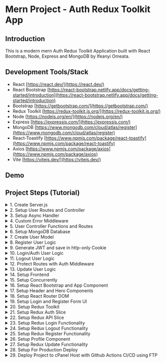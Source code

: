 # Mern Project - Auth Redux Toolkit App

## Introduction

This is a modern mern Auth Redux Toolkit Application built with React Bootstrap, Node, Express and MongoDB by Ifeanyi Omeata.

## Development Tools/Stack

- React [https://react.dev/](https://react.dev/)
- React Bootstrap [https://react-bootstrap.netlify.app/docs/getting-started/introduction](https://react-bootstrap.netlify.app/docs/getting-started/introduction)
- Bootstrap [https://getbootstrap.com/](https://getbootstrap.com/)
- Redux Toolkit [https://redux-toolkit.js.org/](https://redux-toolkit.js.org/)
- Node [https://nodejs.org/en/](https://nodejs.org/en/)
- Express [https://expressjs.com/](https://expressjs.com/)
- MongoDB [https://www.mongodb.com/cloud/atlas/register](https://www.mongodb.com/cloud/atlas/register)
- React-Toastify [https://www.npmjs.com/package/react-toastify](https://www.npmjs.com/package/react-toastify)
- Axios [https://www.npmjs.com/package/axios](https://www.npmjs.com/package/axios)
- Vite [https://vitejs.dev/](https://vitejs.dev/)

## Demo

## Project Steps (Tutorial)

<details>
<summary>1. Create Server.js </summary>

# Create Server.js 

### [https://github.com/omeatai/mern-project-auth-redux/commit/f3aa0241e68ce6a9d841ed224c5032eb43b33bd4](https://github.com/omeatai/mern-project-auth-redux/commit/f3aa0241e68ce6a9d841ed224c5032eb43b33bd4)

# Initialise npm

```x
npm init -y
```

# Install Dependencies (express, dotenv, mongoose, bcryptjs, jsonwebtoken, cookie-parser)

```x
npm i express dotenv mongoose bcryptjs jsonwebtoken cookie-parser
```

# Install Nodemon

```x
npm i -D nodemon
```

<img width="1097" alt="image" src="https://github.com/omeatai/mern-project-auth-redux/assets/32337103/72510804-4671-4933-aff7-3c4e6c9406ef">
<img width="1097" alt="image" src="https://github.com/omeatai/mern-project-auth-redux/assets/32337103/0b91f307-ac5d-44ed-a46a-efb719c396cd">
<img width="1097" alt="image" src="https://github.com/omeatai/mern-project-auth-redux/assets/32337103/7ff71eef-3597-4ae6-8555-cd9b279b394c">
<img width="1097" alt="image" src="https://github.com/omeatai/mern-project-auth-redux/assets/32337103/4b68d9a3-d543-43b5-ae95-ccffb1bd7544">
<img width="1157" alt="image" src="https://github.com/omeatai/mern-project-auth-redux/assets/32337103/e1e0ec25-7b30-4396-8726-6c5676b6506b">

# #End</details>

<details>
<summary>2. Setup User Routes and Controller </summary>

# Setup User Routes and Controller

# User Routes

```x
**POST /api/users**   		 - Register a user
**POST /api/users/auth** 	 - Authenticate a user and get token
**POST /api/users/logout**  - Logout user and clear cookie
**GET /api/users/profile** 	 - Get user profile
**PUT /api/users/profile**     - Update user profile
```

<img width="1094" alt="image" src="https://github.com/omeatai/mern-project-auth-redux/assets/32337103/800bbe49-e62e-43f7-85a7-195ecc151051">
<img width="1094" alt="image" src="https://github.com/omeatai/mern-project-auth-redux/assets/32337103/4868d59e-7778-48e6-a6be-2cfda8ddcaae">
<img width="1094" alt="image" src="https://github.com/omeatai/mern-project-auth-redux/assets/32337103/88d09d34-0488-4f51-bfc9-9a3a313971c5">
<img width="1252" alt="image" src="https://github.com/omeatai/mern-project-auth-redux/assets/32337103/274561c1-e33c-4fa6-bc05-48186663a09f">
<img width="1250" alt="image" src="https://github.com/omeatai/mern-project-auth-redux/assets/32337103/ecda6f52-b9bf-46c8-a62e-078d3bb764c3">
<img width="1250" alt="image" src="https://github.com/omeatai/mern-project-auth-redux/assets/32337103/208cdd78-bfe3-4760-bcff-c2964c950555">
<img width="1295" alt="image" src="https://github.com/omeatai/mern-project-auth-redux/assets/32337103/71a18759-b972-4e41-9d32-1cfe7cca2fda">

# #End</details>

<details>
<summary>3. Setup Async Handler </summary>

# Setup Async Handler 

### [https://github.com/omeatai/mern-project-auth-redux/commit/28bfc79595adbfb0b3745f38bc1971e4839f49c3](https://github.com/omeatai/mern-project-auth-redux/commit/28bfc79595adbfb0b3745f38bc1971e4839f49c3)

#Install Express-Async-Handler

```x
npm i express-async-handler
```

<img width="1094" alt="image" src="https://github.com/omeatai/mern-project-auth-redux/assets/32337103/9ee921ef-bfd9-415d-a137-f51239c85e73">

# #End</details>

<details>
<summary>4. Custom Error Middleware </summary>

# Custom Error Middleware 

### [https://github.com/omeatai/mern-project-auth-redux/commit/7921e7d2404e4a8f898075edd1e31db5bb8f4713](https://github.com/omeatai/mern-project-auth-redux/commit/7921e7d2404e4a8f898075edd1e31db5bb8f4713)

<img width="1096" alt="image" src="https://github.com/omeatai/mern-project-auth-redux/assets/32337103/8dc2be8f-b546-4ce0-9757-4cc5842abdc6">
<img width="1096" alt="image" src="https://github.com/omeatai/mern-project-auth-redux/assets/32337103/6416dcef-39a8-455b-9788-d7849520a2f9">
<img width="1096" alt="image" src="https://github.com/omeatai/mern-project-auth-redux/assets/32337103/33b06c53-7e0b-4884-8650-a09a31abb3cd">
<img width="1096" alt="image" src="https://github.com/omeatai/mern-project-auth-redux/assets/32337103/00db59cf-8ce2-4591-bba4-e6ca0e9a7293">
<img width="1254" alt="image" src="https://github.com/omeatai/mern-project-auth-redux/assets/32337103/f875fdef-e403-4f84-9ef6-9b9743757715">

# #End</details>

<details>
<summary>5. User Controller Functions and Routes </summary>

# User Controller Functions and Routes

### [https://github.com/omeatai/mern-project-auth-redux/commit/f7d7c35dfb7f255b46e9cd5a81134873e1f51a3c](https://github.com/omeatai/mern-project-auth-redux/commit/f7d7c35dfb7f255b46e9cd5a81134873e1f51a3c)

<img width="1096" alt="image" src="https://github.com/omeatai/mern-project-auth-redux/assets/32337103/f68fac81-1aa8-40f2-a532-baee3450ddc5">
<img width="1096" alt="image" src="https://github.com/omeatai/mern-project-auth-redux/assets/32337103/dfb2cbfa-5b65-4079-a2e8-5d956b707655">
<img width="1096" alt="image" src="https://github.com/omeatai/mern-project-auth-redux/assets/32337103/0af785d0-fb74-4c69-89dd-e48c4efa6d30">
<img width="1205" alt="image" src="https://github.com/omeatai/mern-project-auth-redux/assets/32337103/9457329d-3340-465f-9b3d-eb46deab2aac">
<img width="1205" alt="image" src="https://github.com/omeatai/mern-project-auth-redux/assets/32337103/7c02b690-c399-487b-b35f-0c9b067009ad">
<img width="1205" alt="image" src="https://github.com/omeatai/mern-project-auth-redux/assets/32337103/ccdd674b-ccbc-4823-9ae1-601c195d4c83">
<img width="1205" alt="image" src="https://github.com/omeatai/mern-project-auth-redux/assets/32337103/ba9c223e-33c0-41cc-81ac-56cf398e133d">
<img width="1205" alt="image" src="https://github.com/omeatai/mern-project-auth-redux/assets/32337103/abb598c8-b0e3-442e-bb08-1d00b376297b">

# #End</details>

<details>
<summary>6. Setup MongoDB Database </summary>

# Setup MongoDB Database

### [https://github.com/omeatai/mern-project-auth-redux/commit/7fc635be57d3be03934cc47d572ff39573d7b1d4](https://github.com/omeatai/mern-project-auth-redux/commit/7fc635be57d3be03934cc47d572ff39573d7b1d4)

<img width="1214" alt="image" src="https://github.com/omeatai/mern-project-auth-redux/assets/32337103/e92a5d2d-2d31-4fb9-9894-26196110fbbc">
<img width="1267" alt="image" src="https://github.com/omeatai/mern-project-auth-redux/assets/32337103/12290347-c4a8-4efb-93a5-b615275afe29">
<img width="1267" alt="image" src="https://github.com/omeatai/mern-project-auth-redux/assets/32337103/704f91ae-e274-44ad-860f-de906ea0fbd7">
<img width="1267" alt="image" src="https://github.com/omeatai/mern-project-auth-redux/assets/32337103/0876ceb3-4602-4e04-9397-34608abbdedd">
<img width="1267" alt="image" src="https://github.com/omeatai/mern-project-auth-redux/assets/32337103/f0bd7987-ba71-4b6e-a85d-4eb735a6a002">
<img width="1024" alt="image" src="https://github.com/omeatai/mern-project-auth-redux/assets/32337103/9ef06181-c2ee-4123-8da4-61acfc0c35b9">
<img width="1265" alt="image" src="https://github.com/omeatai/mern-project-auth-redux/assets/32337103/89968bc7-6931-4a4a-b640-372793e7d8e1">
<img width="1069" alt="image" src="https://github.com/omeatai/mern-project-auth-redux/assets/32337103/00274e1d-64f4-46b6-8277-94f5b0c69935">
<img width="1095" alt="image" src="https://github.com/omeatai/mern-project-auth-redux/assets/32337103/138f4f94-32f7-49b9-9ba5-35e078a29c02">
<img width="1095" alt="image" src="https://github.com/omeatai/mern-project-auth-redux/assets/32337103/51ed877e-5d44-48a0-b5e4-e94139955c4f">
<img width="1095" alt="image" src="https://github.com/omeatai/mern-project-auth-redux/assets/32337103/ae09cd7c-06ed-4cc3-b4a6-f668dbdd90d8">

# #End</details>

<details>
<summary>7. Create User Model </summary>

# Create User Model

### [https://github.com/omeatai/mern-project-auth-redux/commit/ce4f3c953c033e898ef1d2fccc81327b721439b7](https://github.com/omeatai/mern-project-auth-redux/commit/ce4f3c953c033e898ef1d2fccc81327b721439b7)

### [https://github.com/omeatai/mern-project-auth-redux/commit/1a524216267dcc4c8c6141ac2972b3992de0a9e8](https://github.com/omeatai/mern-project-auth-redux/commit/1a524216267dcc4c8c6141ac2972b3992de0a9e8)

<img width="1095" alt="image" src="https://github.com/omeatai/mern-project-auth-redux/assets/32337103/6b5141c9-e4ab-4fc5-89ee-16df28779972">
<img width="1095" alt="image" src="https://github.com/omeatai/mern-project-auth-redux/assets/32337103/21832352-9870-4079-8c92-59805121fc82">
<img width="1095" alt="image" src="https://github.com/omeatai/mern-project-auth-redux/assets/32337103/d4d0eef0-18b3-4440-a28e-b07b17a75be9">
<img width="1095" alt="image" src="https://github.com/omeatai/mern-project-auth-redux/assets/32337103/8b1fe90c-0b94-4260-b7bf-eef8cf2803be">

# #End</details>

<details>
<summary>8. Register User Logic </summary>

# Register User Logic

### [https://github.com/omeatai/mern-project-auth-redux/commit/17c7691a6a9c041fa77ea894d965f1aeeb904f0e](https://github.com/omeatai/mern-project-auth-redux/commit/17c7691a6a9c041fa77ea894d965f1aeeb904f0e)

<img width="1095" alt="image" src="https://github.com/omeatai/mern-project-auth-redux/assets/32337103/4b1688b3-f411-461f-b97b-deaa47091d94">
<img width="1095" alt="image" src="https://github.com/omeatai/mern-project-auth-redux/assets/32337103/a0ae5f4d-a945-4d82-8b10-39d4492ce66a">
<img width="1095" alt="image" src="https://github.com/omeatai/mern-project-auth-redux/assets/32337103/7aed2549-376c-4fd4-9a0d-5a1612c23a74">
<img width="1095" alt="image" src="https://github.com/omeatai/mern-project-auth-redux/assets/32337103/b73c5861-00ac-4242-9862-8bb988fe6df1">
<img width="1204" alt="image" src="https://github.com/omeatai/mern-project-auth-redux/assets/32337103/397f3688-0f1c-4194-922a-9845537a40be">
<img width="1042" alt="image" src="https://github.com/omeatai/mern-project-auth-redux/assets/32337103/74d31eb3-9338-4f0d-bfc0-d590f40edc69">

# #End</details>

<details>
<summary>9. Generate JWT and save in http-only Cookie </summary>

# Generate JWT and save in http-only Cookie 

### [https://github.com/omeatai/mern-project-auth-redux/commit/a2b5c0cd2b82a868bd750b7b5cbc79c3db0006be](https://github.com/omeatai/mern-project-auth-redux/commit/a2b5c0cd2b82a868bd750b7b5cbc79c3db0006be)

<img width="1092" alt="image" src="https://github.com/omeatai/mern-project-auth-redux/assets/32337103/1a0dca74-3da2-4c6c-9981-b69e825b1b28">
<img width="1092" alt="image" src="https://github.com/omeatai/mern-project-auth-redux/assets/32337103/d5c7b543-076f-4454-845b-f8fbcec409ba">
<img width="1204" alt="image" src="https://github.com/omeatai/mern-project-auth-redux/assets/32337103/c58e1056-c6cd-4d24-89bb-f5b4f8f5ed90">
<img width="1204" alt="image" src="https://github.com/omeatai/mern-project-auth-redux/assets/32337103/fff314fc-375d-4750-98a1-ed9711c496b2">

# #End</details>

<details>
<summary>10. Login/Auth User Logic </summary>

# Login/Auth User Logic 

### [https://github.com/omeatai/mern-project-auth-redux/commit/076276ffb9b42f138035153179e8a32523e43495](https://github.com/omeatai/mern-project-auth-redux/commit/076276ffb9b42f138035153179e8a32523e43495)

<img width="1095" alt="image" src="https://github.com/omeatai/mern-project-auth-redux/assets/32337103/7a900ba7-b2b7-4474-b613-ec558a70da54">
<img width="1095" alt="image" src="https://github.com/omeatai/mern-project-auth-redux/assets/32337103/9ca2ba6c-9448-4dca-8daf-126f524677d9">
<img width="1183" alt="image" src="https://github.com/omeatai/mern-project-auth-redux/assets/32337103/5cff7c3a-21b8-40ad-8756-d63efa39606f">
<img width="1183" alt="image" src="https://github.com/omeatai/mern-project-auth-redux/assets/32337103/7daa1826-f550-4cdd-adc2-15179c7dc3f7">
<img width="1183" alt="image" src="https://github.com/omeatai/mern-project-auth-redux/assets/32337103/cb7f8d6d-c30b-457d-b82d-5093dd816aae">
<img width="1183" alt="image" src="https://github.com/omeatai/mern-project-auth-redux/assets/32337103/f0fbc1aa-4cd9-4bfc-a277-8768cf454b8d">

# #End</details>

<details>
<summary>11. Logout User Logic </summary>

# Logout User Logic

### [https://github.com/omeatai/mern-project-auth-redux/commit/c37ed9d70b5fca7da7447a6539959c4a7d3b649e](https://github.com/omeatai/mern-project-auth-redux/commit/c37ed9d70b5fca7da7447a6539959c4a7d3b649e)

<img width="1094" alt="image" src="https://github.com/omeatai/mern-project-auth-redux/assets/32337103/1a453a83-b0c4-41aa-9303-1af5bc00c770">
<img width="1184" alt="image" src="https://github.com/omeatai/mern-project-auth-redux/assets/32337103/ab6efcb8-fd7e-4db1-8f95-25c8d5788ade">
<img width="1184" alt="image" src="https://github.com/omeatai/mern-project-auth-redux/assets/32337103/f985f9bf-776c-48ea-93a2-b2b0fe79600f">

# #End</details>

<details>
<summary>12. Protect Routes with Auth Middleware </summary>

# Protect Routes with Auth Middleware

### [https://github.com/omeatai/mern-project-auth-redux/commit/2c0809980926293e480e2f9427d96285b47ff60b](https://github.com/omeatai/mern-project-auth-redux/commit/2c0809980926293e480e2f9427d96285b47ff60b)

<img width="1184" alt="image" src="https://github.com/omeatai/mern-project-auth-redux/assets/32337103/39dc03a3-b1d6-469f-b360-182447e8624d">
<img width="1184" alt="image" src="https://github.com/omeatai/mern-project-auth-redux/assets/32337103/878954e4-4b86-4738-83fc-cd747570e61a">
<img width="1099" alt="image" src="https://github.com/omeatai/mern-project-auth-redux/assets/32337103/bd72e3e9-e70d-4046-a9e9-714521e2c866">
<img width="1099" alt="image" src="https://github.com/omeatai/mern-project-auth-redux/assets/32337103/f8b36e8b-d6d5-46d3-81fa-90994fae68b5">
<img width="1184" alt="image" src="https://github.com/omeatai/mern-project-auth-redux/assets/32337103/ac9256bb-16e8-44b7-b7a0-db334488536f">
<img width="1184" alt="image" src="https://github.com/omeatai/mern-project-auth-redux/assets/32337103/ae117fc0-076a-4fec-bb3b-e3cb83f6d83b">
<img width="1186" alt="image" src="https://github.com/omeatai/mern-project-auth-redux/assets/32337103/e4ee7a04-fdfe-4d8b-927a-a864bff5b4b1">
<img width="1186" alt="image" src="https://github.com/omeatai/mern-project-auth-redux/assets/32337103/21906b58-7855-4441-b56f-ad0025ead273">
<img width="1186" alt="image" src="https://github.com/omeatai/mern-project-auth-redux/assets/32337103/e7ff6f69-9089-4472-9cca-8af0f4319edf">
<img width="1093" alt="image" src="https://github.com/omeatai/mern-project-auth-redux/assets/32337103/2d44ff36-8092-4f62-80c4-cfc3e0d49d4a">
<img width="1185" alt="image" src="https://github.com/omeatai/mern-project-auth-redux/assets/32337103/25b9ed13-98e2-446a-8cb0-797f2bafef79">
<img width="1094" alt="image" src="https://github.com/omeatai/mern-project-auth-redux/assets/32337103/201a0046-4330-4491-b073-e4cd99413e24">
<img width="1187" alt="image" src="https://github.com/omeatai/mern-project-auth-redux/assets/32337103/9c275b01-8661-4ceb-b67c-f5807bff9787">

# #End</details>

<details>
<summary>13. Update User Logic </summary>

# Update User Logic

### [https://github.com/omeatai/mern-project-auth-redux/commit/34ab5447c1390128eb0dcb10503dfdf4402c4208](https://github.com/omeatai/mern-project-auth-redux/commit/34ab5447c1390128eb0dcb10503dfdf4402c4208)

<img width="1099" alt="image" src="https://github.com/omeatai/mern-project-auth-redux/assets/32337103/d370d5d9-631d-4d43-a53b-69ae304cd698">
<img width="1185" alt="image" src="https://github.com/omeatai/mern-project-auth-redux/assets/32337103/eb517604-8b32-49ad-9407-53f204541185">
<img width="1185" alt="image" src="https://github.com/omeatai/mern-project-auth-redux/assets/32337103/bb253729-5d73-4e82-974f-9f7a825157be">
<img width="1026" alt="image" src="https://github.com/omeatai/mern-project-auth-redux/assets/32337103/31b20066-ea6e-4636-9b9d-afa58255f6ce">

# #End</details>

<details>
<summary>14. Setup Frontend </summary>

# Setup Frontend

### [https://github.com/omeatai/mern-project-auth-redux/commit/4e18b83a1863f89f2f693888fb098b9158ad9f64](https://github.com/omeatai/mern-project-auth-redux/commit/4e18b83a1863f89f2f693888fb098b9158ad9f64)

# Install React with Vite

```x
npm create vite@latest frontend
cd frontend
npm install
```

<img width="1087" alt="image" src="https://github.com/omeatai/mern-project-auth-redux/assets/32337103/c4acb925-600c-4b35-adfc-9f39d576594d">
<img width="1087" alt="image" src="https://github.com/omeatai/mern-project-auth-redux/assets/32337103/04603d84-fd86-4744-93bb-44c8b900fcec">
<img width="1087" alt="image" src="https://github.com/omeatai/mern-project-auth-redux/assets/32337103/62754092-8999-462c-ab84-eed528772cf5">

# #End</details>

<details>
<summary>15. Setup Concurrently </summary>

# Setup Concurrently

### [https://github.com/omeatai/mern-project-auth-redux/commit/21974287f67ff9061d9148f97a4e1deadc3092fe](https://github.com/omeatai/mern-project-auth-redux/commit/21974287f67ff9061d9148f97a4e1deadc3092fe)

```x
npm i -D concurrently
```

# Package.json

```x
"dev": "concurrently \"npm run server\" \"npm run client\""
```

# Start Frontend and Backend Concurrently

```x
npm run dev
```

<img width="1087" alt="image" src="https://github.com/omeatai/mern-project-auth-redux/assets/32337103/82771c99-6cdc-4624-b59c-1b315d7ecf9c">
<img width="1087" alt="image" src="https://github.com/omeatai/mern-project-auth-redux/assets/32337103/0addb01a-7cd6-4e67-bd4f-fa158587b95b">
<img width="1292" alt="image" src="https://github.com/omeatai/mern-project-auth-redux/assets/32337103/0d9b5491-6fa7-4b2d-92ec-bff64fb07bf0">
<img width="1292" alt="image" src="https://github.com/omeatai/mern-project-auth-redux/assets/32337103/bd45f6d4-3583-4499-bfc0-b896b982140f">

# #End</details>

<details>
<summary>16. Setup React Bootstrap and App Component </summary>

# Setup React Bootstrap and App Component

### [https://github.com/omeatai/mern-project-auth-redux/commit/a543d35c78592b66b4b84adbef23f3056519edeb](https://github.com/omeatai/mern-project-auth-redux/commit/a543d35c78592b66b4b84adbef23f3056519edeb)

# Install React-Bootstrap, React-Icons and Bootstrap

```x
cd frontend
npm i react-bootstrap react-icons bootstrap
```

<img width="1091" alt="image" src="https://github.com/omeatai/mern-project-auth-redux/assets/32337103/9da54396-acf8-40b0-bda2-ff5111e6532c">
<img width="1091" alt="image" src="https://github.com/omeatai/mern-project-auth-redux/assets/32337103/8ea7cdab-d4bd-413f-ad2c-530d0c1c4b6b">
<img width="1091" alt="image" src="https://github.com/omeatai/mern-project-auth-redux/assets/32337103/7dabe384-5e54-40af-b038-740cefe756c5">
<img width="1091" alt="image" src="https://github.com/omeatai/mern-project-auth-redux/assets/32337103/450d70db-bbdc-4289-9d6f-fabdfd7ceaa5">
<img width="1293" alt="image" src="https://github.com/omeatai/mern-project-auth-redux/assets/32337103/9378eaa0-8083-4f17-9707-cd70e1a7ae6f">

# #End</details>

<details>
<summary>17. Setup Header and Hero Components </summary>

# Setup Header and Hero Components

### [https://github.com/omeatai/mern-project-auth-redux/commit/a1725a6d3024dacd1332fe92ee7c944f831841bb](https://github.com/omeatai/mern-project-auth-redux/commit/a1725a6d3024dacd1332fe92ee7c944f831841bb)

<img width="1142" alt="image" src="https://github.com/omeatai/mern-project-auth-redux/assets/32337103/23751c66-cc30-4af9-9246-e98bf0946507">
<img width="1142" alt="image" src="https://github.com/omeatai/mern-project-auth-redux/assets/32337103/0d45614e-e244-4246-812f-0873b8ea9b02">
<img width="1142" alt="image" src="https://github.com/omeatai/mern-project-auth-redux/assets/32337103/3acf60c2-8f3e-4670-af7e-d3b609b87f70">
<img width="1142" alt="image" src="https://github.com/omeatai/mern-project-auth-redux/assets/32337103/62b8163a-a910-4ffd-ac2e-cb5b340bb2a1">
<img width="1266" alt="image" src="https://github.com/omeatai/mern-project-auth-redux/assets/32337103/9c3f91a0-10c1-4151-9da9-85ef6966a1bb">

# #End</details>

<details>
<summary>18. Setup React Router DOM </summary>

# Setup React Router DOM

### [https://github.com/omeatai/mern-project-auth-redux/commit/34e47d44f82cbcba39bd123190bd4df4f2ead8ea](https://github.com/omeatai/mern-project-auth-redux/commit/34e47d44f82cbcba39bd123190bd4df4f2ead8ea)

# Install React Router

```x
npm i react-router-dom react-router-bootstrap
```

<img width="1139" alt="image" src="https://github.com/omeatai/mern-project-auth-redux/assets/32337103/4c92ef24-0894-45b8-9704-05743e2c6803">
<img width="1139" alt="image" src="https://github.com/omeatai/mern-project-auth-redux/assets/32337103/4728bbaf-6ddf-453b-99c7-f74a191ddf68">
<img width="1139" alt="image" src="https://github.com/omeatai/mern-project-auth-redux/assets/32337103/24a1b7bc-fad3-4cea-93ee-e331eb03aea7">
<img width="1139" alt="image" src="https://github.com/omeatai/mern-project-auth-redux/assets/32337103/22c43edb-15fc-4236-bc47-0354ba43f049">

# #End</details>

<details>
<summary>19. Setup Login and Register Form UI </summary>

# Setup Login and Register Form UI

### [https://github.com/omeatai/mern-project-auth-redux/commit/1b664c4ef26757bfa9be3b361fc9d13bf422b320](https://github.com/omeatai/mern-project-auth-redux/commit/1b664c4ef26757bfa9be3b361fc9d13bf422b320)

<img width="1139" alt="image" src="https://github.com/omeatai/mern-project-auth-redux/assets/32337103/71b7c440-94e2-4a06-94b7-d309ddf4b715">
<img width="1139" alt="image" src="https://github.com/omeatai/mern-project-auth-redux/assets/32337103/ad3f8c04-d4f6-4794-8c1f-e318afb6543e">
<img width="1139" alt="image" src="https://github.com/omeatai/mern-project-auth-redux/assets/32337103/05a0307d-157e-4b48-883d-155d8d035c5d">
<img width="1139" alt="image" src="https://github.com/omeatai/mern-project-auth-redux/assets/32337103/07feb239-465a-44f8-bcde-faddfdc438e8">
<img width="1139" alt="image" src="https://github.com/omeatai/mern-project-auth-redux/assets/32337103/7d63f95f-e5f8-419a-9461-595a1dd2442f">
<img width="1255" alt="image" src="https://github.com/omeatai/mern-project-auth-redux/assets/32337103/e831e1fd-e4fd-4ba9-8bc2-f9ecc14978d3">
<img width="1255" alt="image" src="https://github.com/omeatai/mern-project-auth-redux/assets/32337103/56277776-62d0-4c85-afd2-ab187ba009fc">

# #End</details>

<details>
<summary>20. Setup Redux Toolkit </summary>

# Setup Redux Toolkit

### [https://github.com/omeatai/mern-project-auth-redux/commit/e05f82d9ed5a2377ab0d2277acae462528ae4e5d](https://github.com/omeatai/mern-project-auth-redux/commit/e05f82d9ed5a2377ab0d2277acae462528ae4e5d)

# Install Redux Toolkit

```x
npm i @reduxjs/toolkit react-redux
```

<img width="1141" alt="image" src="https://github.com/omeatai/mern-project-auth-redux/assets/32337103/4dd793db-6d37-4758-8751-00f2358ce552">
<img width="1141" alt="image" src="https://github.com/omeatai/mern-project-auth-redux/assets/32337103/8b5b334f-88a4-4126-b5ab-21f69bbcfc60">

# #End</details>

<details>
<summary>21. Setup Redux Auth Slice </summary>

# Setup Redux Auth Slice

### [https://github.com/omeatai/mern-project-auth-redux/commit/709448b6ee69c1c6ee593b5237c5ea3be4154136](https://github.com/omeatai/mern-project-auth-redux/commit/709448b6ee69c1c6ee593b5237c5ea3be4154136)

<img width="1255" alt="image" src="https://github.com/omeatai/mern-project-auth-redux/assets/32337103/c9309318-6c3c-4f0f-b33d-f39d9d4231bc">
<img width="1140" alt="image" src="https://github.com/omeatai/mern-project-auth-redux/assets/32337103/fed5e026-5bf3-4f4e-bf25-831c22672df5">
<img width="1140" alt="image" src="https://github.com/omeatai/mern-project-auth-redux/assets/32337103/26276f77-57a1-43b3-944d-bfdee966db83">

# #End</details>

<details>
<summary>22. Setup Redux API Slice </summary>

# Setup Redux API Slice

### [https://github.com/omeatai/mern-project-auth-redux/commit/45736129ac6e2752c9debf690818df879b47d314](https://github.com/omeatai/mern-project-auth-redux/commit/45736129ac6e2752c9debf690818df879b47d314)

<img width="1140" alt="image" src="https://github.com/omeatai/mern-project-auth-redux/assets/32337103/342c5ef8-ea09-4885-bfe9-51fbf4431e9d">
<img width="1140" alt="image" src="https://github.com/omeatai/mern-project-auth-redux/assets/32337103/980f9c89-c7d9-4f0e-b7c0-c3335376992d">
<img width="1140" alt="image" src="https://github.com/omeatai/mern-project-auth-redux/assets/32337103/6f76186b-266d-496b-837e-00bba4d5f3d5">
<img width="1140" alt="image" src="https://github.com/omeatai/mern-project-auth-redux/assets/32337103/a4fdf339-50da-4ad6-8b2f-3af1624e0343">

# #End</details>

<details>
<summary>23. Setup Redux Login Functionality </summary>

# Setup Redux Login Functionality

# Install Toastify

```x
npm i react-toastify
```

<img width="1140" alt="image" src="https://github.com/omeatai/mern-project-auth-redux/assets/32337103/9efb657d-0d59-4a05-90f8-1273039c8562">
<img width="1140" alt="image" src="https://github.com/omeatai/mern-project-auth-redux/assets/32337103/ce94df8c-630b-411d-b70d-df9f3f7bc792">
<img width="1140" alt="image" src="https://github.com/omeatai/mern-project-auth-redux/assets/32337103/18277fec-045a-48d6-8424-aee65d3cdf09">
<img width="1140" alt="image" src="https://github.com/omeatai/mern-project-auth-redux/assets/32337103/16dfa3d8-505c-47eb-9dda-298245583461">
<img width="1140" alt="image" src="https://github.com/omeatai/mern-project-auth-redux/assets/32337103/9037da2c-76ed-4c84-8416-0a84f6253eef">
<img width="1256" alt="image" src="https://github.com/omeatai/mern-project-auth-redux/assets/32337103/6da7aeb6-d711-4e44-a5dc-a8bd22aca45d">

# #End</details>

<details>
<summary>24. Setup Redux Logout Functionality </summary>

# Setup Redux Logout Functionality

### [https://github.com/omeatai/mern-project-auth-redux/commit/29752b26bcef1b273842afa8fc281b20e53e1add](https://github.com/omeatai/mern-project-auth-redux/commit/29752b26bcef1b273842afa8fc281b20e53e1add)

<img width="1141" alt="image" src="https://github.com/omeatai/mern-project-auth-redux/assets/32337103/377ddc2f-4fb3-41b9-af44-47fc33bf7c18">
<img width="1141" alt="image" src="https://github.com/omeatai/mern-project-auth-redux/assets/32337103/431eeccb-b628-4b66-a138-bbe96ba57a64">
<img width="1141" alt="image" src="https://github.com/omeatai/mern-project-auth-redux/assets/32337103/39576e8f-147c-42c3-8a3d-5e396f88535d">
<img width="1141" alt="image" src="https://github.com/omeatai/mern-project-auth-redux/assets/32337103/108a5872-41c8-416f-ba43-de4001c4ae67">
<img width="1141" alt="image" src="https://github.com/omeatai/mern-project-auth-redux/assets/32337103/6d93b69b-b9a1-4818-97ec-169b09bbb1cd">
<img width="1141" alt="image" src="https://github.com/omeatai/mern-project-auth-redux/assets/32337103/f4d0bb43-36eb-4077-9f0e-75ee6b3e8ba6">
<img width="1255" alt="image" src="https://github.com/omeatai/mern-project-auth-redux/assets/32337103/029ef63c-1d84-4c50-9c6f-eddbbc4096c4">

# #End</details>

<details>
<summary>25. Setup Redux Register Functionality </summary>

# Setup Redux Register Functionality

### [https://github.com/omeatai/mern-project-auth-redux/commit/f177d7f1062df767b616d03da6a7505a56ac1e9a](https://github.com/omeatai/mern-project-auth-redux/commit/f177d7f1062df767b616d03da6a7505a56ac1e9a)

<img width="1140" alt="image" src="https://github.com/omeatai/mern-project-auth-redux/assets/32337103/f8dec8f6-d0eb-46c1-ae82-215dc693462c">
<img width="1140" alt="image" src="https://github.com/omeatai/mern-project-auth-redux/assets/32337103/4b296313-d118-4f4e-a902-021f1fe2c5c6">
<img width="1140" alt="image" src="https://github.com/omeatai/mern-project-auth-redux/assets/32337103/b9ce793a-b2c2-4280-94bd-29c711bfec8b">
<img width="1140" alt="image" src="https://github.com/omeatai/mern-project-auth-redux/assets/32337103/71d935f4-926b-4bf5-9b30-28697d1ca417">
<img width="1140" alt="image" src="https://github.com/omeatai/mern-project-auth-redux/assets/32337103/758d0fa6-b72f-496d-821e-beb48556d2c2">
<img width="1255" alt="image" src="https://github.com/omeatai/mern-project-auth-redux/assets/32337103/c5f1c2ee-95af-4735-acb0-1b2a86fbeaea">
<img width="1255" alt="image" src="https://github.com/omeatai/mern-project-auth-redux/assets/32337103/18cf480f-dc63-4b14-be8a-68e3f1593d36">
<img width="1255" alt="image" src="https://github.com/omeatai/mern-project-auth-redux/assets/32337103/d8d459ae-debb-4cfd-9c4f-ef15c3601743">

# #End</details>

<details>
<summary>26. Setup Profile Component </summary>

# Setup Profile Component

### [https://github.com/omeatai/mern-project-auth-redux/commit/ced230735218f26cc47b98deb4658179bfc87838](https://github.com/omeatai/mern-project-auth-redux/commit/ced230735218f26cc47b98deb4658179bfc87838)

<img width="1139" alt="image" src="https://github.com/omeatai/mern-project-auth-redux/assets/32337103/ffc3ff84-8a91-4685-a90c-78ae73f2f100">
<img width="1139" alt="image" src="https://github.com/omeatai/mern-project-auth-redux/assets/32337103/3a8ce80b-6f17-416a-a58f-453351c2b994">
<img width="1139" alt="image" src="https://github.com/omeatai/mern-project-auth-redux/assets/32337103/c409ed19-11be-4316-82af-c63ce18f3071">
<img width="1139" alt="image" src="https://github.com/omeatai/mern-project-auth-redux/assets/32337103/6c36730f-db24-465a-8c56-be1f56b9a248">
<img width="1307" alt="image" src="https://github.com/omeatai/mern-project-auth-redux/assets/32337103/85914bd8-a11e-43f4-92b3-e7eef7d44a0f">

# #End</details>

<details>
<summary>27. Setup Redux Update Functionality </summary>

# Setup Redux Update Functionality

### [https://github.com/omeatai/mern-project-auth-redux/commit/e4751a4bd78b9c53490d5b828d998e3a5fdf1139](https://github.com/omeatai/mern-project-auth-redux/commit/e4751a4bd78b9c53490d5b828d998e3a5fdf1139)

<img width="1140" alt="image" src="https://github.com/omeatai/mern-project-auth-redux/assets/32337103/d8a851d9-ce00-48b2-86c8-062fd5548f3d">
<img width="1140" alt="image" src="https://github.com/omeatai/mern-project-auth-redux/assets/32337103/860506ce-6c25-4703-93c7-0c896fe58115">
<img width="1140" alt="image" src="https://github.com/omeatai/mern-project-auth-redux/assets/32337103/615aa1ca-d58f-414d-b9cc-e52c0c78d8ae">
<img width="1140" alt="image" src="https://github.com/omeatai/mern-project-auth-redux/assets/32337103/f2cd6ba2-131d-418e-a58f-de4b04c4dcf8">
<img width="1307" alt="image" src="https://github.com/omeatai/mern-project-auth-redux/assets/32337103/1e79b551-e53a-4e45-aa2f-b72dd6eb3f30">
<img width="1307" alt="image" src="https://github.com/omeatai/mern-project-auth-redux/assets/32337103/271065a2-d426-4877-b1e6-4914c0e6a6c3">
<img width="1307" alt="image" src="https://github.com/omeatai/mern-project-auth-redux/assets/32337103/06342814-c011-43cc-bc41-59df02ca0be4">

# #End</details>

<details>
<summary>28. Setup For Production Deploy </summary>

# Setup For Production Deploy

### [https://github.com/omeatai/mern-project-auth-redux/commit/1daa0adc7abbe1d396585b24bbf004404a856533](https://github.com/omeatai/mern-project-auth-redux/commit/1daa0adc7abbe1d396585b24bbf004404a856533)

# Build Frontend for production

```x
npm run build
```

# Install CORS

```x
npm install cors
```

# Change NODE_ENV from Development to Production

<img width="1140" alt="Screenshot 2023-12-27 at 10 08 04 PM" src="https://github.com/omeatai/mern-project-auth-redux/assets/32337103/a0ead084-598c-49ce-a739-f67440a47ac5">

# Test Build with Server

```x
npm run server
```

<img width="1141" alt="image" src="https://github.com/omeatai/mern-project-auth-redux/assets/32337103/cbfe8f16-76af-4417-94dd-d052a02b02a1">
<img width="1141" alt="image" src="https://github.com/omeatai/mern-project-auth-redux/assets/32337103/d32abcbc-4053-4d72-9477-db904760ec68">
<img width="1141" alt="image" src="https://github.com/omeatai/mern-project-auth-redux/assets/32337103/62df4af7-0748-44c2-aeec-36711d28f77c">
<img width="1141" alt="image" src="https://github.com/omeatai/mern-project-auth-redux/assets/32337103/879de73b-aff5-464a-9d10-25bf4ac16290">
<img width="1141" alt="image" src="https://github.com/omeatai/mern-project-auth-redux/assets/32337103/0ed8af17-6bcd-499b-8648-464745c10d32">
<img width="1305" alt="image" src="https://github.com/omeatai/mern-project-auth-redux/assets/32337103/07291b14-5152-4402-9873-a98ee8a565b0">
<img width="1305" alt="image" src="https://github.com/omeatai/mern-project-auth-redux/assets/32337103/d38b9c97-c149-4763-8275-b3d4dec17d0e">
<img width="1305" alt="image" src="https://github.com/omeatai/mern-project-auth-redux/assets/32337103/5356a4cc-fbdf-4c17-88f5-185d84d34b02">

# #End</details>

<details>
<summary>29. Deploy Project to cPanel Host with Github Actions CI/CD using FTP </summary>

# Deploy Project to cPanel Host with Github Actions CI/CD using FTP

### [https://github.com/omeatai/mern-project-auth-redux/commit/d260bbcff609bcdc8e83520053e7c21e30cce774](https://github.com/omeatai/mern-project-auth-redux/commit/d260bbcff609bcdc8e83520053e7c21e30cce774)

<img width="1139" alt="image" src="https://github.com/omeatai/mern-project-auth-redux/assets/32337103/09561114-8ced-4048-bfce-ab93a4b8941f">
<img width="1139" alt="image" src="https://github.com/omeatai/mern-project-auth-redux/assets/32337103/11070b7a-7098-4904-bd24-20886d619b08">
<img width="1139" alt="image" src="https://github.com/omeatai/mern-project-auth-redux/assets/32337103/50a38589-3f4c-4437-898f-9d8611b576fe">
<img width="1139" alt="image" src="https://github.com/omeatai/mern-project-auth-redux/assets/32337103/5798bedf-8186-45b7-a24a-8bede97a4098">
<img width="1243" alt="image" src="https://github.com/omeatai/mern-project-auth-redux/assets/32337103/b0fcc9df-9639-40cf-9ff9-e686e1848c95">


```x

```

```x

```

```x

```

```x

```

```x

```

```x

```

```x

```

```x

```

```x

```

```x

```

```x

```

```x

```

```x

```

```x

```

```x

```

```x

```

```x

```

```x

```

```x

```

```x

```

```x

```

```x

```

```x

```

```x

```

```x

```

```x

```

```x

```

```x

```

```x

```

```x

```

```x

```

```x

```

```x

```

```x

```

```x

```

# #End</details>

